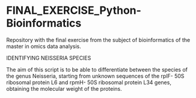 # FINAL_EXERCISE_Python-Bioinformatics

Repository with the final exercise from the subject of bioinformatics of the master in omics data analysis.

IDENTIFYING NEISSERIA SPECIES

The aim of this script is to be able to differentiate between the species of the genus Neisseria, starting from unknown sequences of the rplF- 50S ribosomal protein L6 and rpmH- 50S ribosomal protein L34 genes, obtaining the molecular weight of the proteins.

